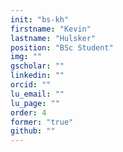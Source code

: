 ```yaml
---
init: "bs-kh"
firstname: "Kevin"
lastname: "Hulsker"
position: "BSc Student"
img: ""
gscholar: ""
linkedin: ""
orcid: ""
lu_email: ""
lu_page: ""
order: 4
former: "true"
github: ""
---
```


